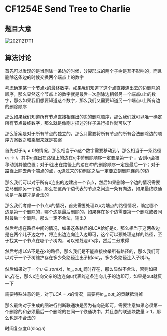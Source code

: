 # CF1254E Send Tree to Charlie

## 题目大意

![20211217T1](D:\Blog\image\20211217T1.PNG)

## 算法讨论

首先可以发现的是当删除一条边的时候，分裂形成的两个子树是互不影响的，而且删除这条边的时候交换两个端点上的数字

考虑确定某一个节点x的最终数字，如果我们知道了这个点直接连出去的边删除的顺序，那么显然这个节点上的数字就是最后一次删除边相邻另一个端点u上的数字，那么如果我们想要知道这个数字，那么我们又需要知道另一个端点u上所有边的删除顺序

那么如果我们知道所有节点直接相连出的边的删除顺序，那么我们就可以唯一确定所有节点最终数字，那么就是像刚才描述的样子进行操作就可以了

那么答案是对于所有节点的独立的，那么只需要将所有节点的所有合法删除边的顺序方案数之和乘起来就是答案

首先对于$a_i\neq 0$的情况，那么相当于$a_i$这个数字需要移动到$i$，那么相当于一条路径$a_i\rightarrow i$，其中$a_i$连出在路径上的边在$a_i$中的删除顺序一定要是第一个 ，否则$a_i$会被移动到其他位置；对于$i$连出在路径上的边在i中的删除顺序一定是最后一个；对于路径上除去两个端点的点，$a_i$连过来的边删除之后一定要立刻删除连向$i$的边

那么我们可以对于所有x连出的边建出一个节点，然后如果删除一个边的情况需要立马删除另一个边，那么在这两个边代表的节点之间连一条有向边，如果最终联通块是一条链才是合法的

那么我们考虑一个节点x的情况，首先需要处理以$x$为端点的路径情况，确定哪个边是第一个删除的，哪个边是最后删除的，如果存在多个边需要第一个删除或者同时最后一个删除，那么一定不合法，输出0

然后考虑在路径中间的情况，如果这条路径的LCA恰好是x，那么相当于这两条边是在两个儿子边之中，将连出边连向连入边即可，这个可以预处理这样的路径，至于找某一个节点在哪个子树内，可以预处理dfs序，然后二分求得

然后考虑LCA不是在x的路径，那么我们是不能直接枚举所有路径的，那么我们可以对于一个子树维护存在多少条路径连出子树$out_x$，多少条路径连入子树$in_x$

然后如果对于一个$u\in son(x)$，$in_u,out_u$同时存在，那么显然不合法，否则如果$in_u$存在，那么x连向父亲的边连向u代表的这条连向儿子的边即可，如果是out就反一下

需要特殊注意的是，对于$LCA=x$的情况，需要将$in_u,out_u$的贡献抵消掉

那么最终对于生成的图进行判断联通块是否为有向链即可，需要注意如果必须第一个删除的和必须最后一个删除的在同一个联通块中，并且总的联通块数量$>1$，那么也是不合法的

时间复杂度$O(n\log n)$

